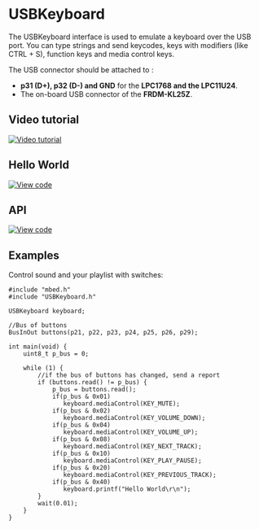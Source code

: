 # USBKeyboard


The USBKeyboard interface is used to emulate a keyboard over the USB port. You can type strings and send keycodes, keys with modifiers (like CTRL + S), function keys and media control keys.

The USB connector should be attached to :

* **p31 (D+), p32 (D-) and GND** for the **LPC1768 and the LPC11U24**.
* The on-board USB connector of the **FRDM-KL25Z**.

## Video tutorial 

<span class="images">[![Video tutorial](http://img.youtube.com/vi/NKSlkUcoOjY/0.jpg)](http://www.youtube.com/watch?v=NKSlkUcoOjY)</span>

## Hello World

[![View code](https://www.mbed.com/embed/?url=https://developer.mbed.org/users/samux/code/USBKeyboard_HelloWorld/)](https://developer.mbed.org/users/samux/code/USBKeyboard_HelloWorld/file/tip/main.cpp) 

## API

[![View code](https://www.mbed.com/embed/?type=library)](https://docs.mbed.com/docs/mbed-os-api/en/mbed-os-5.1.0/api/classUSBKeyboard.html)  

## Examples

Control sound and your playlist with switches:

```
#include "mbed.h"
#include "USBKeyboard.h"

USBKeyboard keyboard;

//Bus of buttons
BusInOut buttons(p21, p22, p23, p24, p25, p26, p29);

int main(void) {
    uint8_t p_bus = 0;

    while (1) {
        //if the bus of buttons has changed, send a report
        if (buttons.read() != p_bus) {
            p_bus = buttons.read();
            if(p_bus & 0x01)
               keyboard.mediaControl(KEY_MUTE);
            if(p_bus & 0x02)
               keyboard.mediaControl(KEY_VOLUME_DOWN);
            if(p_bus & 0x04)
               keyboard.mediaControl(KEY_VOLUME_UP);
            if(p_bus & 0x08)
               keyboard.mediaControl(KEY_NEXT_TRACK);
            if(p_bus & 0x10)
               keyboard.mediaControl(KEY_PLAY_PAUSE);
            if(p_bus & 0x20)
               keyboard.mediaControl(KEY_PREVIOUS_TRACK);
            if(p_bus & 0x40)
               keyboard.printf("Hello World\r\n");
        }
        wait(0.01);
    }
}
```
